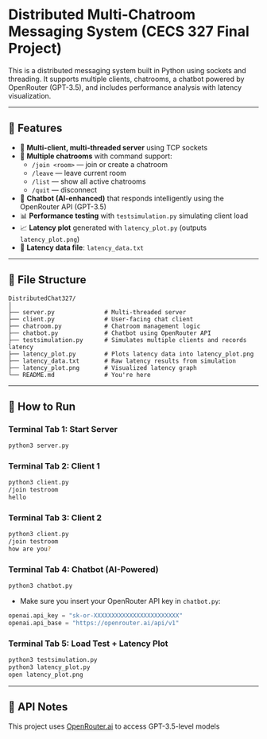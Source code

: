 
# Distributed Multi-Chatroom Messaging System (CECS 327 Final Project)

This is a distributed messaging system built in Python using sockets and threading. It supports multiple clients, chatrooms, a chatbot powered by OpenRouter (GPT-3.5), and includes performance analysis with latency visualization.

---

## 🔧 Features

- 🧠 **Multi-client, multi-threaded server** using TCP sockets
- 💬 **Multiple chatrooms** with command support:
  - `/join <room>` — join or create a chatroom
  - `/leave` — leave current room
  - `/list` — show all active chatrooms
  - `/quit` — disconnect
- 🤖 **Chatbot (AI-enhanced)** that responds intelligently using the OpenRouter API (GPT-3.5)
- 📊 **Performance testing** with `testsimulation.py` simulating client load
- 📈 **Latency plot** generated with `latency_plot.py` (outputs `latency_plot.png`)
- 🧪 **Latency data file**: `latency_data.txt`

---

## 📁 File Structure

```
DistributedChat327/
│
├── server.py              # Multi-threaded server
├── client.py              # User-facing chat client
├── chatroom.py            # Chatroom management logic
├── chatbot.py             # Chatbot using OpenRouter API
├── testsimulation.py      # Simulates multiple clients and records latency
├── latency_plot.py        # Plots latency data into latency_plot.png
├── latency_data.txt       # Raw latency results from simulation
├── latency_plot.png       # Visualized latency graph
└── README.md              # You're here
```

---

## 🚀 How to Run

### Terminal Tab 1: Start Server
```bash
python3 server.py
```

### Terminal Tab 2: Client 1
```bash
python3 client.py
/join testroom
hello
```

### Terminal Tab 3: Client 2
```bash
python3 client.py
/join testroom
how are you?
```

### Terminal Tab 4: Chatbot (AI-Powered)
```bash
python3 chatbot.py
```

- Make sure you insert your OpenRouter API key in `chatbot.py`:
```python
openai.api_key = "sk-or-XXXXXXXXXXXXXXXXXXXXXXXX"
openai.api_base = "https://openrouter.ai/api/v1"
```

### Terminal Tab 5: Load Test + Latency Plot
```bash
python3 testsimulation.py
python3 latency_plot.py
open latency_plot.png
```

---

## 📡 API Notes

This project uses [OpenRouter.ai](https://openrouter.ai) to access GPT-3.5-level models
